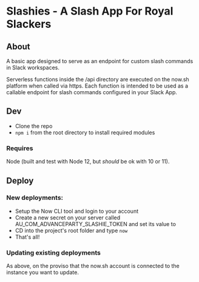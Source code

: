 # Slashies - A Slash App For Royal Slackers

## About

A basic app designed to serve as an endpoint for custom slash commands in Slack workspaces.

Serverless functions inside the /api directory are executed on the now.sh platform when called via https. Each function is intended to be used as a callable endpoint for slash commands configured in your Slack App.

## Dev

- Clone the repo
- `npm i` from the root directory to install required modules

### Requires

Node (built and test with Node 12, but _should_ be ok with 10 or 11).

## Deploy

### New deployments:

- Setup the Now CLI tool and login to your account
- Create a new secret on your server called AU_COM_ADVANCEPARTY_SLASHIE_TOKEN and set its value to
- CD into the project's root folder and type `now`
- That's all!

### Updating existing deployments

As above, on the proviso that the now.sh account is connected to the instance you want to update.
